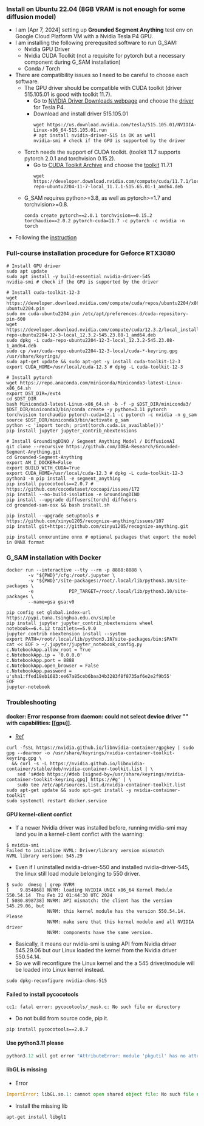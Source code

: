 ### Install on Ubuntu 22.04 (8GB VRAM is not enough for some diffusion model)
* I am [Apr 7, 2024] setting up <b>Grounded Segment Anything</b> test env on Google Cloud Platform VM with a Nvidia Tesla P4 GPU. 
* I am installing the following prerequsited software to run G_SAM:
    * Nvidia GPU Driver
    * Nvidia CUDA Toolkit (not a requisite for pytorch but a necessary component during G_SAM installation)
    * Conda / Torch 
* There are compatibility issues so I need to be careful to choose each software.
    * The GPU driver should be compatible with CUDA toolkit (driver 515.105.01 is good with toolkit 11.7). 
        * Go to [NVIDIA Driver Downloads webpage](https://www.nvidia.com/Download/index.aspx?lang=en-us) and choose the [driver](https://www.nvidia.com/Download/driverResults.aspx/200630/en-us/) for Tesla P4.
        * Download and install driver 515.105.01
          ```
          wget https://us.download.nvidia.com/tesla/515.105.01/NVIDIA-Linux-x86_64-515.105.01.run
          # apt install nvidia-driver-515 is OK as well
          nvidia-smi # check if the GPU is supported by the driver
          ```
    * Torch needs the support of CUDA toolkit. (toolkit 11.7 supports pytorch 2.0.1 and torchvision 0.15.2).
        * Go to [CUDA Toolkit Archive](https://developer.nvidia.com/cuda-toolkit-archive) and choose the [toolkit](https://developer.nvidia.com/cuda-11-7-1-download-archive?target_os=Linux&target_arch=x86_64&Distribution=Ubuntu&target_version=22.04&target_type=deb_local) 11.7.1
          ```
          wget https://developer.download.nvidia.com/compute/cuda/11.7.1/local_installers/cuda-repo-ubuntu2204-11-7-local_11.7.1-515.65.01-1_amd64.deb
          ```
    * G_SAM requires python>=3.8, as well as pytorch>=1.7 and torchvision>=0.8.
      ```
      conda create pytorch==2.0.1 torchvision==0.15.2 torchaudio==2.0.2 pytorch-cuda=11.7 -c pytorch -c nvidia -n torch
      ```
* Following the [instruction](https://github.com/IDEA-Research/Grounded-Segment-Anything?tab=readme-ov-file#install-without-docker)
### Full-course installation procedure for Geforce RTX3080 
  ```shell
  # Install GPU driver 
  sudo apt update 
  sudo apt install -y build-essential nvidia-driver-545
  nvidia-smi # check if the GPU is supported by the driver

  # Install cuda-toolkit-12-3
  wget https://developer.download.nvidia.com/compute/cuda/repos/ubuntu2204/x86_64/cuda-ubuntu2204.pin
  sudo mv cuda-ubuntu2204.pin /etc/apt/preferences.d/cuda-repository-pin-600
  wget https://developer.download.nvidia.com/compute/cuda/12.3.2/local_installers/cuda-repo-ubuntu2204-12-3-local_12.3.2-545.23.08-1_amd64.deb
  sudo dpkg -i cuda-repo-ubuntu2204-12-3-local_12.3.2-545.23.08-1_amd64.deb
  sudo cp /var/cuda-repo-ubuntu2204-12-3-local/cuda-*-keyring.gpg /usr/share/keyrings/
  sudo apt-get update && sudo apt-get -y install cuda-toolkit-12-3
  export CUDA_HOME=/usr/local/cuda-12.3 # dpkg -L cuda-toolkit-12-3
  
  # Install pytorch
  wget https://repo.anaconda.com/miniconda/Miniconda3-latest-Linux-x86_64.sh 
  export DST_DIR=/ext4
  cd $DST_DIR
  bash Miniconda3-latest-Linux-x86_64.sh -b -f -p $DST_DIR/miniconda3/
  $DST_DIR/miniconda3/bin/conda create -y python=3.11 pytorch torchvision torchaudio pytorch-cuda=12.1 -c pytorch -c nvidia -n g_sam 
  source $DST_DIR/miniconda3/bin/activate g_sam
  python -c 'import torch; print(torch.cuda.is_available())'
  pip install jupyter jupyter_contrib_nbextensions 
 
  # Install GroundingDINO / Segment Anything Model / DiffusionAI
  git clone --recursive https://github.com/IDEA-Research/Grounded-Segment-Anything.git
  cd Grounded-Segment-Anything
  export AM_I_DOCKER=False
  export BUILD_WITH_CUDA=True 
  export CUDA_HOME=/usr/local/cuda-12.3 # dpkg -L cuda-toolkit-12-3 
  python3 -m pip install -e segment_anything 
  pip install pycocotools==2.0.7 # https://github.com/cocodataset/cocoapi/issues/172 
  pip install --no-build-isolation -e GroundingDINO 
  pip install --upgrade diffusers[torch] diffusers 
  cd grounded-sam-osx && bash install.sh

  pip install --upgrade setuptools # https://github.com/xinyu1205/recognize-anything/issues/107
  pip install git+https://github.com/xinyu1205/recognize-anything.git

  pip install onnxruntime onnx # optional packages that export the model in ONNX format
  ```
### G_SAM installation with Docker
```shell
docker run --interactive --tty --rm -p 8888:8888 \
        -v "${PWD}"/cfg:/root/.jupyter \
        -v "${PWD}"/site-packages:/root/.local/lib/python3.10/site-packages \
        -e             PIP_TARGET=/root/.local/lib/python3.10/site-packages \
        --name=gsa gsa:v0

pip config set global.index-url https://pypi.tuna.tsinghua.edu.cn/simple 
pip install jupyter jupyter_contrib_nbextensions wheel notebook==6.4.12 traitlets==5.9.0
jupyter contrib nbextension install --system
export PATH=/root/.local/lib/python3.10/site-packages/bin:$PATH
cat << EOF > ~/.jupyter/jupyter_notebook_config.py 
c.NotebookApp.allow_root = True
c.NotebookApp.ip = '0.0.0.0'
c.NotebookApp.port = 8888
c.NotebookApp.open_browser = False
c.NotebookApp.password = u'sha1:ffed18eb1683:ee67a85ceb6baa34b3283f8f8735af6e2e2f9b55'  
EOF
jupyter-notebook
```
### Troubleshooting
#### docker: Error response from daemon: could not select device driver "" with capabilities: [[gpu]].
* [Ref](https://docs.nvidia.com/datacenter/cloud-native/container-toolkit/latest/install-guide.html#installing-with-apt)
```
curl -fsSL https://nvidia.github.io/libnvidia-container/gpgkey | sudo gpg --dearmor -o /usr/share/keyrings/nvidia-container-toolkit-keyring.gpg \
  && curl -s -L https://nvidia.github.io/libnvidia-container/stable/deb/nvidia-container-toolkit.list | \
    sed 's#deb https://#deb [signed-by=/usr/share/keyrings/nvidia-container-toolkit-keyring.gpg] https://#g' | \
    sudo tee /etc/apt/sources.list.d/nvidia-container-toolkit.list
sudo apt-get update && sudo apt-get install -y nvidia-container-toolkit
sudo systemctl restart docker.service
```
#### GPU kernel-client confict
* If a newer Nvidia driver was installed before, running nvidia-smi may land you in a kernel-client confict with the warning:
```
$ nvidia-smi 
Failed to initialize NVML: Driver/library version mismatch
NVML library version: 545.29
```
* Even if I uninstalled nvidia-driver-550 and installed nvidia-driver-545, the linux still load module belonging to 550 driver.
```
$ sudo  dmesg | grep NVRM
[    9.854868] NVRM: loading NVIDIA UNIX x86_64 Kernel Module  550.54.14  Thu Feb 22 01:44:30 UTC 2024 
[ 5080.898738] NVRM: API mismatch: the client has the version 545.29.06, but
               NVRM: this kernel module has the version 550.54.14.  Please
               NVRM: make sure that this kernel module and all NVIDIA driver
               NVRM: components have the same version.
```
* Basically, it means our nvidia-smi is using API from Nvidia driver 545.29.06 but our Linux loaded the kernel from the Nvidia driver 550.54.14. 
* So we will reconfigure the Linux kernel and the a 545 driver/module will be loaded into Linux kernel instead.
```shell
sudo dpkg-reconfigure nvidia-dkms-515
```
#### Failed to install pycocotools
```
cc1: fatal error: pycocotools/_mask.c: No such file or directory
```
* Do not build from source code, pip it.
```
pip install pycocotools==2.0.7
```
#### Use python3.11 please
```python
python3.12 will got error "AttributeError: module 'pkgutil' has no attribute 'ImpImporter'. Did you mean: 'zipimporter'?" due to the removal of the long-deprecated pkgutil.ImpImporter class
```
#### libGL is missing 
* Error
```python
ImportError: libGL.so.1: cannot open shared object file: No such file or directory
```
* Install the missing lib
```shell
apt-get install libgl1
```